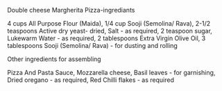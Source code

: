 Double cheese Margherita Pizza-ingrediants

4 cups All Purpose Flour (Maida),
1/4 cup Sooji (Semolina/ Rava),
2-1/2 teaspoons Active dry yeast- dried,
Salt - as required,
2 teaspoon sugar,
Lukewarm Water - as required,
2 tablespoons Extra Virgin Olive Oil,
3 tablespoons Sooji (Semolina/ Rava) - for dusting and rolling

Other ingredients for assembling

Pizza And Pasta Sauce,
Mozzarella cheese,
Basil leaves - for garnishing,
Dried oregano - as required,
Red Chilli flakes - as required
